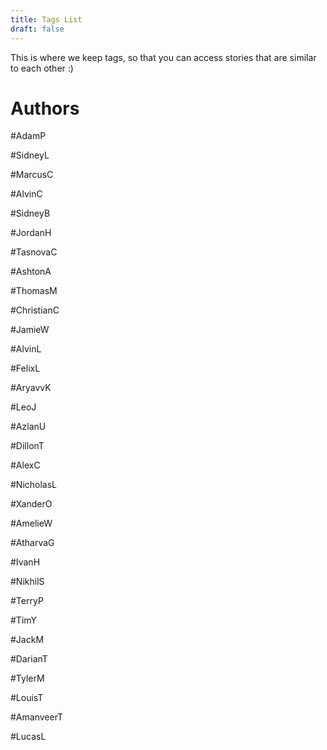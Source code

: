 ```yaml
---
title: Tags List
draft: false
---
```

This is where we keep tags, so that you can access stories that are similar to each other :)

# Authors

#AdamP

#SidneyL

#MarcusC

#AlvinC

#SidneyB

#JordanH

#TasnovaC

#AshtonA

#ThomasM

#ChristianC

#JamieW

#AlvinL

#FelixL

#AryavvK

#LeoJ

#AzlanU

#DillonT

#AlexC

#NicholasL

#XanderO

#AmelieW

#AtharvaG

#IvanH

#NikhilS

#TerryP

#TimY

#JackM

#DarianT

#TylerM

#LouisT

#AmanveerT

#LucasL